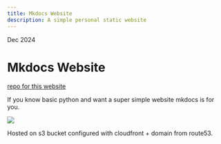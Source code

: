 ```yaml
---
title: Mkdocs Website 
description: A simple personal static website
---
```

Dec 2024

# Mkdocs Website


[repo for this website](https://github.com/zyrahb/website)

If you know basic python and want a super simple website mkdocs is for you. 

![](https://i.giphy.com/media/v1.Y2lkPTc5MGI3NjExdTltcjJsMXltNWdyZTFibXZnNGV6ZDd0OHVlNzY5Mjdkd3p4cm45YyZlcD12MV9pbnRlcm5hbF9naWZfYnlfaWQmY3Q9Zw/fkG8iikX3nZRu/giphy.gif)

Hosted on s3 bucket configured with cloudfront + domain from route53.
